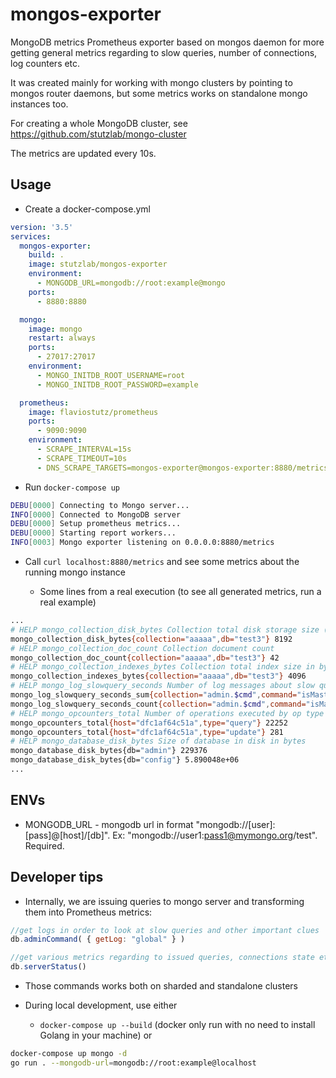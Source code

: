 # mongos-exporter

MongoDB metrics Prometheus exporter based on mongos daemon for more getting general metrics regarding to slow queries, number of connections, log counters etc.

It was created mainly for working with mongo clusters by pointing to mongos router daemons, but some metrics works on standalone mongo instances too.

For creating a whole MongoDB cluster, see https://github.com/stutzlab/mongo-cluster

The metrics are updated every 10s.

## Usage

* Create a docker-compose.yml

```yml
version: '3.5'
services:
  mongos-exporter:
    build: .
    image: stutzlab/mongos-exporter
    environment:
      - MONGODB_URL=mongodb://root:example@mongo
    ports:
      - 8880:8880

  mongo:
    image: mongo
    restart: always
    ports:
      - 27017:27017
    environment:
      - MONGO_INITDB_ROOT_USERNAME=root
      - MONGO_INITDB_ROOT_PASSWORD=example

  prometheus:
    image: flaviostutz/prometheus
    ports:
      - 9090:9090
    environment:
      - SCRAPE_INTERVAL=15s
      - SCRAPE_TIMEOUT=10s
      - DNS_SCRAPE_TARGETS=mongos-exporter@mongos-exporter:8880/metrics
```

* Run `docker-compose up`

```sh
DEBU[0000] Connecting to Mongo server...
INFO[0000] Connected to MongoDB server
DEBU[0000] Setup prometheus metrics...
DEBU[0000] Starting report workers...
INFO[0003] Mongo exporter listening on 0.0.0.0:8880/metrics
```

* Call `curl localhost:8880/metrics` and see some metrics about the running mongo instance

  * Some lines from a real execution (to see all generated metrics, run a real example)

```sh
...
# HELP mongo_collection_disk_bytes Collection total disk storage size (documents + indexes) in bytes
mongo_collection_disk_bytes{collection="aaaaa",db="test3"} 8192
# HELP mongo_collection_doc_count Collection document count
mongo_collection_doc_count{collection="aaaaa",db="test3"} 42
# HELP mongo_collection_indexes_bytes Collection total index size in bytes
mongo_collection_indexes_bytes{collection="aaaaa",db="test3"} 4096
# HELP mongo_log_slowquery_seconds Number of log messages about slow queries
mongo_log_slowquery_seconds_sum{collection="admin.$cmd",command="isMaster",component="COMMAND",db="admin",level="I"} 60.038
mongo_log_slowquery_seconds_count{collection="admin.$cmd",command="isMaster",component="COMMAND",db="admin",level="I"} 6
# HELP mongo_opcounters_total Number of operations executed by op type
mongo_opcounters_total{host="dfc1af64c51a",type="query"} 22252
mongo_opcounters_total{host="dfc1af64c51a",type="update"} 281
# HELP mongo_database_disk_bytes Size of database in disk in bytes
mongo_database_disk_bytes{db="admin"} 229376
mongo_database_disk_bytes{db="config"} 5.890048e+06
...
```

## ENVs

* MONGODB_URL - mongodb url in format "mongodb://[user]:[pass]@[host]/[db]". Ex: "mongodb://user1:pass1@mymongo.org/test". Required.

## Developer tips

* Internally, we are issuing queries to mongo server and transforming them into Prometheus metrics:

```js
//get logs in order to look at slow queries and other important clues
db.adminCommand( { getLog: "global" } )

//get various metrics regarding to issued queries, connections state etc
db.serverStatus()
```

* Those commands works both on sharded and standalone clusters

* During local development, use either

  * `docker-compose up --build` (docker only run with no need to install Golang in your machine) or

```sh
docker-compose up mongo -d
go run . --mongodb-url=mongodb://root:example@localhost
```
